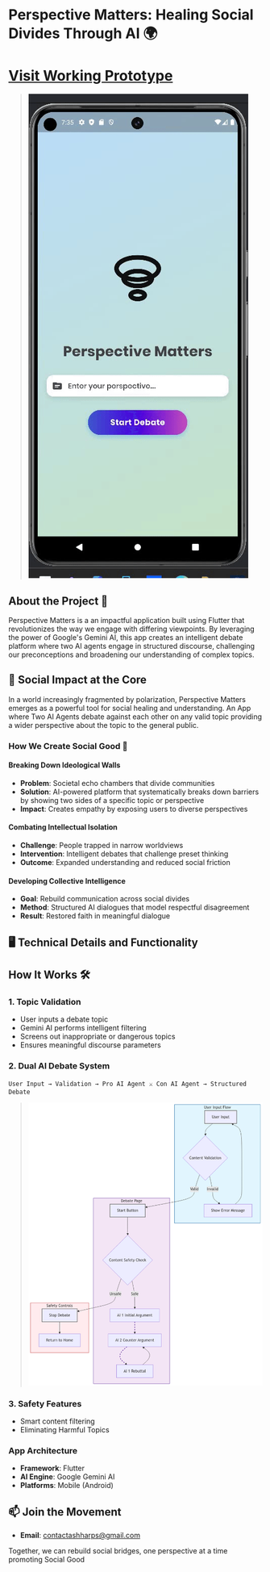 # Perspective Matters: Healing Social Divides Through AI 🌍
# [Visit Working Prototype](https://perspectivemattersnssce.streamlit.app/)

> ![Prototype](prototype.gif)

## About the Project 🌟

Perspective Matters is a an impactful application built using Flutter that revolutionizes the way we engage with differing viewpoints. By leveraging the power of Google's Gemini AI, this app creates an intelligent debate platform where two AI agents engage in structured discourse, challenging our preconceptions and broadening our understanding of complex topics.

## 🌟 Social Impact at the Core

In a world increasingly fragmented by polarization, Perspective Matters emerges as a powerful tool for social healing and understanding.
An App where Two AI Agents debate against each other on any valid topic providing a wider perspective about the topic to the general public.

### How We Create Social Good 🤝

#### Breaking Down Ideological Walls
- **Problem**: Societal echo chambers that divide communities
- **Solution**: AI-powered platform that systematically breaks down barriers by showing two sides of a specific topic or perspective
- **Impact**: Creates empathy by exposing users to diverse perspectives

#### Combating Intellectual Isolation
- **Challenge**: People trapped in narrow worldviews
- **Intervention**: Intelligent debates that challenge preset thinking
- **Outcome**: Expanded understanding and reduced social friction

#### Developing Collective Intelligence
- **Goal**: Rebuild communication across social divides
- **Method**: Structured AI dialogues that model respectful disagreement
- **Result**: Restored faith in meaningful dialogue

## 🖥️ Technical Details and Functionality

## How It Works 🛠️

### 1. Topic Validation
- User inputs a debate topic
- Gemini AI performs intelligent filtering
- Screens out inappropriate or dangerous topics
- Ensures meaningful discourse parameters

### 2. Dual AI Debate System
```
User Input → Validation → Pro AI Agent ⚔️ Con AI Agent → Structured Debate
```
> ![Prototype](workflow.png)

### 3. Safety Features
- Smart content filtering
- Eliminating Harmful Topics
  
  

### App Architecture
- **Framework**: Flutter 
- **AI Engine**: Google Gemini AI
- **Platforms**: Mobile (Android)


## 📫 Join the Movement

- **Email**: contactashharps@gmail.com

Together, we can rebuild social bridges, one perspective at a time promoting Social Good
